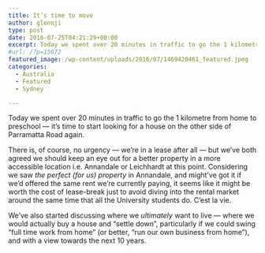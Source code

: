 ```yaml
---
title: It’s time to move
author: glennji
type: post
date: 2016-07-25T04:21:29+00:00
excerpt: Today we spent over 20 minutes in traffic to go the 1 kilometre from home to preschool — it’s time to start looking for a house on the other side of Parramatta Road again.
#url: /?p=15672
featured_image: /wp-content/uploads/2016/07/1469420461_featured.jpeg
categories:
  - Australia
  - Featured
  - Sydney

---
```

<p dir="ltr">
  Today we spent over 20 minutes in traffic to go the 1 kilometre from home to preschool — it’s time to start looking for a house on the other side of Parramatta Road again.
</p>

<p dir="ltr">
  There is, of course, no urgency — we’re in a lease after all — but we’ve both agreed we should keep an eye out for a better property in a more accessible location i.e. Annandale or Leichhardt at this point. Considering we saw <em>the perfect (for us) property</em> in Annandale, and might’ve got it if we’d offered the same rent we’re currently paying, it seems like it might be worth the cost of lease-break just to avoid diving into the rental market around the same time that all the University students do. C’est la vie.
</p>

<p dir="ltr">
  We’ve also started discussing where we <em>ultimately</em> want to live — where we would actually buy a house and “settle down”, particularly if we could swing “full time work from home” (or better, “run our own business from home”), and with a view towards the next 10 years.
</p>
